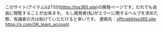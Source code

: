 このサイト(アイテム)はTSS(https://tss365.site)の開発ページです。だれでも自由に閲覧することが出来ます。
もし開発者(私)がエラーに関するヘルプを求めた際、有識者の方は助けていただけると幸いです。
連絡先：official@tss365.site
　　　　https://x.com/SK_team_account
